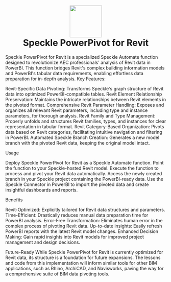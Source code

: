 <h1 align="center">
  <img valign="middle" src="https://github.com/user-attachments/assets/8bd671d0-ea76-4a7c-89e0-b8d67d918c92" style="heght:100px" height="100px" /><br/>
  Speckle PowerPivot for Revit
</h1>

Speckle PowerPivot for Revit is a specialized Speckle Automate function designed to revolutionize AEC professionals' analysis of Revit data in PowerBI. This function bridges Revit's complex building information models and PowerBI's tabular data requirements, enabling effortless data preparation for in-depth analysis.
Key Features:

Revit-Specific Data Pivoting: Transforms Speckle's graph structure of Revit data into optimized PowerBI-compatible tables.
Revit Element Relationship Preservation: Maintains the intricate relationships between Revit elements in the pivoted format.
Comprehensive Revit Parameter Handling: Exposes and organizes all relevant Revit parameters, including type and instance parameters, for thorough analysis.
Revit Family and Type Management: Properly unfolds and structures Revit families, types, and instances for clear representation in tabular format.
Revit Category-Based Organization: Pivots data based on Revit categories, facilitating intuitive navigation and filtering in PowerBI.
Automated Speckle Branch Creation: Generates a new model branch with the pivoted Revit data, keeping the original model intact.

Usage

Deploy Speckle PowerPivot for Revit as a Speckle Automate function.
Point the function to your Speckle-hosted Revit model.
Execute the function to process and pivot your Revit data automatically.
Access the newly created branch in your Speckle project containing the PowerBI-ready data.
Use the Speckle Connector in PowerBI to import the pivoted data and create insightful dashboards and reports.

Benefits

Revit-Optimized: Explicitly tailored for Revit data structures and parameters.
Time-Efficient: Drastically reduces manual data preparation time for PowerBI analysis.
Error-Free Transformation: Eliminates human error in the complex process of pivoting Revit data.
Up-to-date insights: Easily refresh PowerBI reports with the latest Revit model changes.
Enhanced Decision Making: Gain rapid insights into Revit models for improved project management and design decisions.

Future-Ready
While Speckle PowerPivot for Revit is currently optimized for Revit data, its structure is a foundation for future expansions. The lessons and code from this implementation will inform similar tools for other BIM applications, such as Rhino, ArchiCAD, and Navisworks, paving the way for a comprehensive suite of BIM data pivoting tools.
